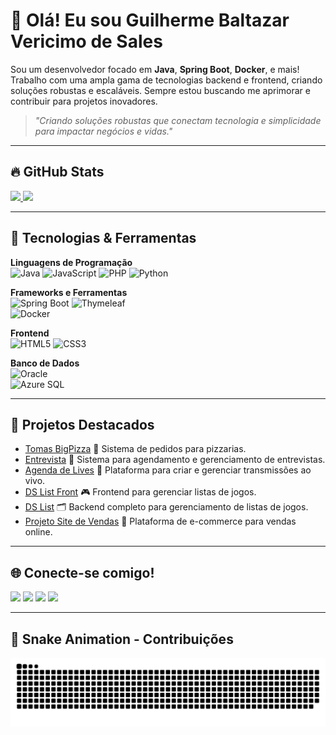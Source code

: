 # 👋 Olá! Eu sou Guilherme Baltazar Vericimo de Sales

Sou um desenvolvedor focado em **Java**, **Spring Boot**, **Docker**, e mais! Trabalho com uma ampla gama de tecnologias backend e frontend, criando soluções robustas e escaláveis. Sempre estou buscando me aprimorar e contribuir para projetos inovadores.

> *"Criando soluções robustas que conectam tecnologia e simplicidade para impactar negócios e vidas."*

---

## 🔥 GitHub Stats
<div>
  <a href="https://github.com/GuilhermeSalles">
    <img height="180em" src="https://github-readme-stats.vercel.app/api?username=GuilhermeSalles&show_icons=true&theme=dracula&include_all_commits=true&count_private=true"/>
    <img height="180em" src="https://github-readme-stats.vercel.app/api/top-langs/?username=GuilhermeSalles&layout=compact&langs_count=7&theme=dracula"/>
  </a>
</div>

---

## 🚀 Tecnologias & Ferramentas
**Linguagens de Programação**  
![Java](https://img.shields.io/badge/Java-007396?style=for-the-badge&logo=java&logoColor=white) 
![JavaScript](https://img.shields.io/badge/JavaScript-F7DF1E?style=for-the-badge&logo=javascript&logoColor=black)
![PHP](https://img.shields.io/badge/PHP-777BB4?style=for-the-badge&logo=php&logoColor=white) 
![Python](https://img.shields.io/badge/Python-3776AB?style=for-the-badge&logo=python&logoColor=white)

**Frameworks e Ferramentas**  
![Spring Boot](https://img.shields.io/badge/Spring_Boot-6DB33F?style=for-the-badge&logo=spring&logoColor=white) 
![Thymeleaf](https://img.shields.io/badge/Thymeleaf-005F0F?style=for-the-badge&logo=thymeleaf&logoColor=white)  
![Docker](https://img.shields.io/badge/Docker-2496ED?style=for-the-badge&logo=docker&logoColor=white)

**Frontend**  
![HTML5](https://img.shields.io/badge/HTML5-E34F26?style=for-the-badge&logo=html5&logoColor=white) 
![CSS3](https://img.shields.io/badge/CSS3-1572B6?style=for-the-badge&logo=css3&logoColor=white)

**Banco de Dados**  
![Oracle](https://img.shields.io/badge/Oracle-F80000?style=for-the-badge&logo=oracle&logoColor=white)  
![Azure SQL](https://img.shields.io/badge/Azure_SQL-1572B6?style=for-the-badge&logo=microsoft-azure&logoColor=white)

---

## 🌟 Projetos Destacados
- [Tomas BigPizza](https://github.com/GuilhermeSalles/Tomas-BigPizza) 🍕 Sistema de pedidos para pizzarias.  
- [Entrevista](https://github.com/GuilhermeSalles/Entrevista) 💼 Sistema para agendamento e gerenciamento de entrevistas.  
- [Agenda de Lives](https://github.com/GuilhermeSalles/Agenda-de-Lives) 📅 Plataforma para criar e gerenciar transmissões ao vivo.  
- [DS List Front](https://github.com/GuilhermeSalles/DS-List-Front) 🎮 Frontend para gerenciar listas de jogos.  
- [DS List](https://github.com/GuilhermeSalles/DSList) 🗂 Backend completo para gerenciamento de listas de jogos.  
- [Projeto Site de Vendas](https://github.com/GuilhermeSalles/Projeto-site-de-vendas) 🛒 Plataforma de e-commerce para vendas online.

---

## 🌐 Conecte-se comigo!
<div> 
  <a href="https://instagram.com/yguilhermeb" target="_blank"><img src="https://img.shields.io/badge/-Instagram-%23E4405F?style=for-the-badge&logo=instagram&logoColor=white" target="_blank"></a>
  <a href="https://www.facebook.com/yguilhermeb/" target="_blank"><img src="https://img.shields.io/badge/Facebook-1877F2?style=for-the-badge&logo=facebook&logoColor=white" target="_blank"></a>
  <a href="mailto:guibaltazarvs@gmail.com"><img src="https://img.shields.io/badge/-Gmail-%23333?style=for-the-badge&logo=gmail&logoColor=white" target="_blank"></a>
  <a href="https://www.linkedin.com/in/guilhermebaltazar-v/" target="_blank"><img src="https://img.shields.io/badge/-LinkedIn-%230077B5?style=for-the-badge&logo=linkedin&logoColor=white" target="_blank"></a> 
</div>

---

## 🐍 Snake Animation - Contribuições
![Snake animation](https://github.com/GuilhermeSalles/GuilhermeSalles/blob/output/github-contribution-grid-snake.svg)

